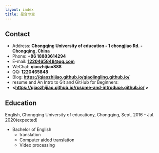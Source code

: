 ```yaml
---
layout: index
title: 星合の空
---
```

## Contact

- Address: **Chongqing University of education - 1 chongjiao  Rd. - Chongqing, China**
- Phone: **+86 18883614294**
- E-mail: **1220465848@qq.com**
- WeChat: **qiaozhijiao888**
- QQ: **1220465848**
- Blog: **<https://qiaozhijiao.github.io/qiaolingling.github.io/>**
- resume and  An Intro to Git and GitHub for Beginners:
- **<https://qiaozhijiao.github.io/rusume-and-introduce.github.io/ >**

## Education

English, Chongqing University of educationy, Chongqing, Sept. 2016 - Jul. 2020(expected)

- Bachelor of English
  - translation
  - Computer aided translation
  - Video processing

<!-- ## Honor -->

<!-- - **Top 0.05% in 11395**, [The 18th CCF Certified Software Professional](https://wu-kan.github.io/posts/acm/%E9%A2%98%E8%A7%A3/%E7%AC%AC%E5%8D%81%E5%85%AB%E6%AC%A1CCF%E8%AE%A1%E7%AE%97%E6%9C%BA%E8%BD%AF%E4%BB%B6%E8%83%BD%E5%8A%9B%E8%AE%A4%E8%AF%81), Dec. 2019
- **Silver Medal**, [ICPC Asia Regional Contest Xuzhou Site](https://wu-kan.github.io/posts/acm/%E5%86%8D%E8%A7%81-%E7%AE%97%E6%B3%95%E7%AB%9E%E8%B5%9B), Nov. 2019
- **Second Scholarship**, Oct. 2019
- **First Prize**, China Collegiate Programming Contest, Guangdong Division, May 2019
- **Third Scholarship**, Oct. 2018
- **First Prize**, China Collegiate Programming Contest, Guangdong Division, May 2018 -->

<!-- ## Project

TBD
 -->
<!-- ## Skill

- **C/C++**, Familiar
  - **OpenMP**, Familiar
  - **MPI**, Familiar&Learning
  - **CUDA**, Learning
- **Python**, Familiar
- **Markdown**, Familiar
- **LaTex**, Familiar
- **Linux**, Familiar&Learning
- **Git**, Familiar
- **VSCode**, Familiar
 -->
<!-- ## Leadership

TBD
 -->
